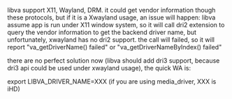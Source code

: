 libva support X11, Wayland, DRM. it could get vendor information though these protocols, but if it is a Xwayland usage, an issue will happen:
libva assume app is run under X11 window system, so it will call dri2 extension to query the vendor information to get the backend driver name, but unfortunately, xwayland has no dri2 support. the call will failed, so it will report "va_getDriverName() failed" or "va_getDriverNameByIndex() failed"

there are no perfect solution now (libva should add dri3 support, because dri3 api could be used under xwayland usage), the quick WA is:

export LIBVA_DRIVER_NAME=XXX (if you are using media_driver, XXX is iHD)